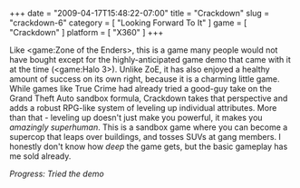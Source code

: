 +++
date = "2009-04-17T15:48:22-07:00"
title = "Crackdown"
slug = "crackdown-6"
category = [ "Looking Forward To It" ]
game = [ "Crackdown" ]
platform = [ "X360" ]
+++

Like <game:Zone of the Enders>, this is a game many people would not have bought except for the highly-anticipated game demo that came with it at the time (<game:Halo 3>).  Unlike ZoE, it has also enjoyed a healthy amount of success on its own right, because it is a charming little game.  While games like True Crime had already tried a good-guy take on the Grand Theft Auto sandbox formula, Crackdown takes that perspective and adds a robust RPG-like system of leveling up individual attributes.  More than that - leveling up doesn't just make you powerful, it makes you <i>amazingly superhuman</i>.  This is a sandbox game where you can become a supercop that leaps over buildings, and tosses SUVs at gang members.  I honestly don't know how <i>deep</i> the game gets, but the basic gameplay has me sold already.

<i>Progress: Tried the demo</i>